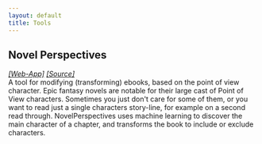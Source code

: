 ```yaml
---
layout: default
title: Tools
---
```


## Novel Perspectives
[*[Web-App]*](np)   [*[Source]*](https://github.com/oxinabox/NovelPerspective)  
A tool for modifying (transforming) ebooks, based on the point of view character.
Epic fantasy novels are notable for their large cast of Point of View characters.
Sometimes you just don't care for some of them, or you want to read just a single characters story-line,
for example on a second read through.
NovelPerspectives uses machine learning to discover the main character of a chapter,
and transforms the book to include or exclude characters.
 

